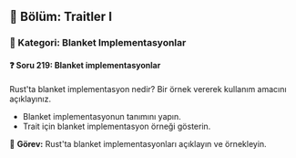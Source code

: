 ## 📘 Bölüm: Traitler I  
### 🔹 Kategori: Blanket Implementasyonlar  
#### ❓ Soru 219: Blanket implementasyonlar

Rust'ta blanket implementasyon nedir? Bir örnek vererek kullanım amacını açıklayınız.

- Blanket implementasyonun tanımını yapın.
- Trait için blanket implementasyon örneği gösterin.

🔧 **Görev:** Rust'ta blanket implementasyonları açıklayın ve örnekleyin.
